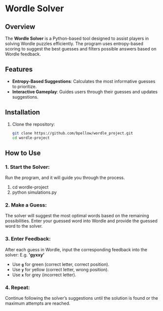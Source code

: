 # Wordle Solver

## Overview

The **Wordle Solver** is a Python-based tool designed to assist players in solving Wordle puzzles efficiently. The program uses entropy-based scoring to suggest the best guesses and filters possible answers based on Wordle feedback.

## Features

- **Entropy-Based Suggestions**: Calculates the most informative guesses to prioritize.
- **Interactive Gameplay**: Guides users through their guesses and updates suggestions.

## Installation

1. Clone the repository:
   ```bash
   git clone https://github.com/bpellow/wordle_project.git
   cd wordle-project

## How to Use

### 1. Start the Solver:
Run the program, and it will guide you through the process.
1. cd wordle-project
2. python simulations.py

### 2. Make a Guess:
The solver will suggest the most optimal words based on the remaining possibilities.
Enter your guessed word into Wordle and provide the guessed word to the solver.

### 3. Enter Feedback:
After each guess in Wordle, input the corresponding feedback into the solver:
E.g. **'gyxxy'**
- Use **`g`** for green (correct letter, correct position).
- Use **`y`** for yellow (correct letter, wrong position).
- Use **`x`** for grey (incorrect letter).

### 4. Repeat:
Continue following the solver’s suggestions until the solution is found or the maximum attempts are reached.

